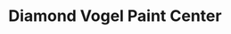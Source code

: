 ---
title: "Diamond Vogel Paint Center"
url: /fremont/diamond-vogel-paint-center/
shop: Baumarkt
---